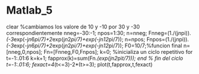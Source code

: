 # Matlab_5

clear
%cambiamos los valore de 10 y -10 por 30 y -30 correspondientemente
nneg=-30:-1;
npos=1:30;
n=nneg;
Fnneg=(1./(j*n*pi)).*(-3*exp(-j*n*6*pi/7)+2*exp(j*n*2*pi/7)+exp(-j*n*12*pi/7));
n=npos;
Fnpos=(1./(j*n*pi)).*(-3*exp(-j*n*6*pi/7)+2*exp(j*n*2*pi/7)+exp(-j*n*12*pi/7));
F0=10/7;%funcion final
n=[nneg,0,npos];
Fn=[Fnneg,F0,Fnpos];
k=0;
%inicializa un ciclo repetitivo
for t=-1:.01:6
k=k+1;
fapprox(k)=sum(Fn.*(exp(j*n*2*pi*t/7)));
end
% fin del ciclo
t=-1:.01:6;
fexact=4*(t<=3)-2*(t>=3);
plot(t,fapprox,t,fexact)
